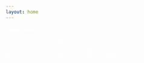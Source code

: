 ```yaml
---
layout: home
---
```

<p style="color: white">
	<b>Team Directory</b><br><br>
	Jack Crane - (513) 628 9360 - 3jbc22@gmail.com <br>
	Jody Crane - (513) 678 0610 - jody.crane@janell.com <br>
	Mike Crane - (513) 485 7717 - 1521crane@gmail.com
</p>
